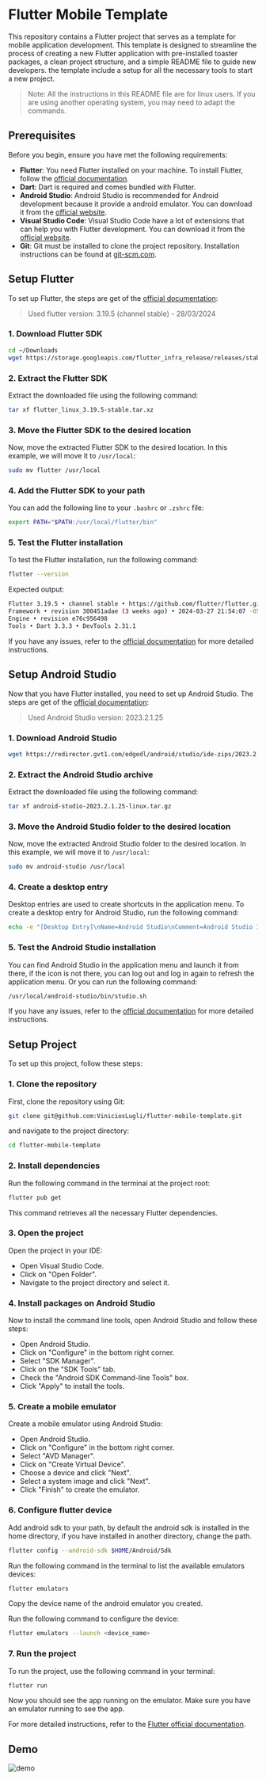 # Flutter Mobile Template

This repository contains a Flutter project that serves as a template for mobile application development. This template is designed to streamline the process of creating a new Flutter application with pre-installed toaster packages, a clean project structure, and a simple README file to guide new developers. the template include a setup for all the necessary tools to start a new project.

> Note: All the instructions in this README file are for linux users. If you are using another operating system, you may need to adapt the commands.

## Prerequisites

Before you begin, ensure you have met the following requirements:

-   **Flutter**: You need Flutter installed on your machine. To install Flutter, follow the [official documentation](https://flutter.dev/docs/get-started/install).
-   **Dart**: Dart is required and comes bundled with Flutter.
-   **Android Studio**: Android Studio is recommended for Android development because it provide a android emulator. You can download it from the [official website](https://developer.android.com/studio).
-   **Visual Studio Code**: Visual Studio Code have a lot of extensions that can help you with Flutter development. You can download it from the [official website](https://code.visualstudio.com/).
-   **Git**: Git must be installed to clone the project repository. Installation instructions can be found at [git-scm.com](https://git-scm.com/).

## Setup Flutter

To set up Flutter, the steps are get of the [official documentation](https://docs.flutter.dev/get-started/install/linux/android?tab=download):

> Used flutter version: 3.19.5 (channel stable) - 28/03/2024

### 1. Download Flutter SDK

```bash
cd ~/Downloads
wget https://storage.googleapis.com/flutter_infra_release/releases/stable/linux/flutter_linux_3.19.5-stable.tar.xz
```

### 2. Extract the Flutter SDK

Extract the downloaded file using the following command:

```bash
tar xf flutter_linux_3.19.5-stable.tar.xz
```

### 3. Move the Flutter SDK to the desired location

Now, move the extracted Flutter SDK to the desired location. In this example, we will move it to `/usr/local`:

```bash
sudo mv flutter /usr/local
```

### 4. Add the Flutter SDK to your path

You can add the following line to your `.bashrc` or `.zshrc` file:

```bash
export PATH="$PATH:/usr/local/flutter/bin"
```

### 5. Test the Flutter installation

To test the Flutter installation, run the following command:

```bash
flutter --version
```

Expected output:

```bash
Flutter 3.19.5 • channel stable • https://github.com/flutter/flutter.git
Framework • revision 300451adae (3 weeks ago) • 2024-03-27 21:54:07 -0500
Engine • revision e76c956498
Tools • Dart 3.3.3 • DevTools 2.31.1
```

If you have any issues, refer to the [official documentation](https://docs.flutter.dev/get-started/install/linux/android?tab=download) for more detailed instructions.

## Setup Android Studio

Now that you have Flutter installed, you need to set up Android Studio. The steps are get of the [official documentation](https://developer.android.com/studio/install#linux):

> Used Android Studio version: 2023.2.1.25

### 1. Download Android Studio

```bash
wget https://redirector.gvt1.com/edgedl/android/studio/ide-zips/2023.2.1.25/android-studio-2023.2.1.25-linux.tar.gz
```

### 2. Extract the Android Studio archive

Extract the downloaded file using the following command:

```bash
tar xf android-studio-2023.2.1.25-linux.tar.gz
```

### 3. Move the Android Studio folder to the desired location

Now, move the extracted Android Studio folder to the desired location. In this example, we will move it to `/usr/local`:

```bash
sudo mv android-studio /usr/local
```

### 4. Create a desktop entry

Desktop entries are used to create shortcuts in the application menu. To create a desktop entry for Android Studio, run the following command:

```bash
echo -e "[Desktop Entry]\nName=Android Studio\nComment=Android Studio IDE\nExec=/usr/local/android-studio/bin/studio.sh\nIcon=/usr/local/android-studio/bin/studio.png\nTerminal=false\nType=Application\nCategories=Development;IDE;Java;" | sudo tee /usr/share/applications/android-studio.desktop
```

### 5. Test the Android Studio installation

You can find Android Studio in the application menu and launch it from there, if the icon is not there, you can log out and log in again to refresh the application menu. Or you can run the following command:

```bash
/usr/local/android-studio/bin/studio.sh
```

If you have any issues, refer to the [official documentation](https://developer.android.com/studio/install#linux) for more detailed instructions.

## Setup Project

To set up this project, follow these steps:

### 1. Clone the repository

First, clone the repository using Git:

```bash
git clone git@github.com:ViniciosLugli/flutter-mobile-template.git
```

and navigate to the project directory:

```bash
cd flutter-mobile-template
```

### 2. Install dependencies

Run the following command in the terminal at the project root:

```bash
flutter pub get
```

This command retrieves all the necessary Flutter dependencies.

### 3. Open the project

Open the project in your IDE:

-   Open Visual Studio Code.
-   Click on "Open Folder".
-   Navigate to the project directory and select it.

### 4. Install packages on Android Studio

Now to install the command line tools, open Android Studio and follow these steps:

-   Open Android Studio.
-   Click on "Configure" in the bottom right corner.
-   Select "SDK Manager".
-   Click on the "SDK Tools" tab.
-   Check the "Android SDK Command-line Tools" box.
-   Click "Apply" to install the tools.

### 5. Create a mobile emulator

Create a mobile emulator using Android Studio:

-   Open Android Studio.
-   Click on "Configure" in the bottom right corner.
-   Select "AVD Manager".
-   Click on "Create Virtual Device".
-   Choose a device and click "Next".
-   Select a system image and click "Next".
-   Click "Finish" to create the emulator.

### 6. Configure flutter device

Add android sdk to your path, by default the android sdk is installed in the home directory, if you have installed in another directory, change the path.

```bash
flutter config --android-sdk $HOME/Android/Sdk
```

Run the following command in the terminal to list the available emulators devices:

```bash
flutter emulators
```

Copy the device name of the android emulator you created.

Run the following command to configure the device:

```bash
flutter emulators --launch <device_name>
```

### 7. Run the project

To run the project, use the following command in your terminal:

```bash
flutter run
```

Now you should see the app running on the emulator. Make sure you have an emulator running to see the app.

For more detailed instructions, refer to the [Flutter official documentation](https://flutter.dev/docs).

## Demo
![demo](https://github.com/ViniciosLugli/flutter-mobile-template/assets/40807526/3e592825-bcfc-4a55-a3cf-8ea35a724ad9)
